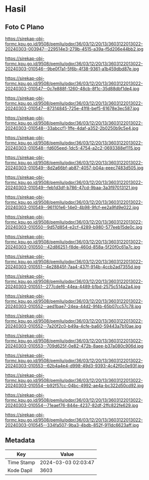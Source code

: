 # Hasil

## Foto C Plano

https://sirekap-obj-formc.kpu.go.id/9508/pemilu/pdpr/36/03/12/20/13/3603122013022-20240303-003947--229514e3-279b-4515-a39a-f5d206e44bb2.jpg

https://sirekap-obj-formc.kpu.go.id/9508/pemilu/pdpr/36/03/12/20/13/3603122013022-20240303-010546--9be0f7a1-5f6b-4f38-9361-a1b459dbd87e.jpg

https://sirekap-obj-formc.kpu.go.id/9508/pemilu/pdpr/36/03/12/20/13/3603122013022-20240303-010547--0c7e888f-1260-48cb-8f1c-35d88dbf1de4.jpg

https://sirekap-obj-formc.kpu.go.id/9508/pemilu/pdpr/36/03/12/20/13/3603122013022-20240303-010547--87314845-725e-41f8-bef5-61678e3ec587.jpg

https://sirekap-obj-formc.kpu.go.id/9508/pemilu/pdpr/36/03/12/20/13/3603122013022-20240303-010548--33abccf1-1ffe-4daf-a352-2b0250b9c5e4.jpg

https://sirekap-obj-formc.kpu.go.id/9508/pemilu/pdpr/36/03/12/20/13/3603122013022-20240303-010548--fd605eed-1dc5-4754-a2c2-0693388ef115.jpg

https://sirekap-obj-formc.kpu.go.id/9508/pemilu/pdpr/36/03/12/20/13/3603122013022-20240303-010549--8d2a66bf-ab87-4057-b04a-eeec7483d505.jpg

https://sirekap-obj-formc.kpu.go.id/9508/pemilu/pdpr/36/03/12/20/13/3603122013022-20240303-010549--feb1d3df-b786-47cd-9baa-3a3f97013121.jpg

https://sirekap-obj-formc.kpu.go.id/9508/pemilu/pdpr/36/03/12/20/13/3603122013022-20240303-010549--961101e6-14e0-4b98-9fcf-ee2a9fd9e022.jpg

https://sirekap-obj-formc.kpu.go.id/9508/pemilu/pdpr/36/03/12/20/13/3603122013022-20240303-010550--9d57d854-e2cf-4289-b980-577eeb15de0c.jpg

https://sirekap-obj-formc.kpu.go.id/9508/pemilu/pdpr/36/03/12/20/13/3603122013022-20240303-010550--42d86251-f8de-460d-858a-5f20f0c61a7c.jpg

https://sirekap-obj-formc.kpu.go.id/9508/pemilu/pdpr/36/03/12/20/13/3603122013022-20240303-010551--4e28845f-7aa4-437f-914b-4ccb2ad7355d.jpg

https://sirekap-obj-formc.kpu.go.id/9508/pemilu/pdpr/36/03/12/20/13/3603122013022-20240303-010551--277cdef6-44ea-4489-b1bd-2575c514a2a4.jpg

https://sirekap-obj-formc.kpu.go.id/9508/pemilu/pdpr/36/03/12/20/13/3603122013022-20240303-010552--aed1bae7-24ea-44d2-9f4b-65b07cc57c78.jpg

https://sirekap-obj-formc.kpu.go.id/9508/pemilu/pdpr/36/03/12/20/13/3603122013022-20240303-010552--7a20f2c0-b49a-4cfe-ba60-59443a7b10ae.jpg

https://sirekap-obj-formc.kpu.go.id/9508/pemilu/pdpr/36/03/12/20/13/3603122013022-20240303-010553--709d625f-0e82-472b-8aee-b37a080c906d.jpg

https://sirekap-obj-formc.kpu.go.id/9508/pemilu/pdpr/36/03/12/20/13/3603122013022-20240303-010553--62b4a4e4-d998-49d3-9393-4c42f0c0e93f.jpg

https://sirekap-obj-formc.kpu.go.id/9508/pemilu/pdpr/36/03/12/20/13/3603122013022-20240303-010554--b92f57cc-04bc-4992-ae4a-bc322d50cd92.jpg

https://sirekap-obj-formc.kpu.go.id/9508/pemilu/pdpr/36/03/12/20/13/3603122013022-20240303-010554--71eaef76-844e-4237-82df-2ffc822fe629.jpg

https://sirekap-obj-formc.kpu.go.id/9508/pemilu/pdpr/36/03/12/20/13/3603122013022-20240303-010545--334fa507-9ba3-4bdb-852f-911dc6623aff.jpg


## Metadata

| Key        | Value               |
| ---------- | ------------------- |
| Time Stamp | 2024-03-03 02:03:47 |
| Kode Dapil | 3603                |



